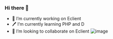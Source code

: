 ### Hi there 👋

- 🔭 I’m currently working on Eclient
- 🖊 I’m currently learning PHP and D
- 👯 I’m looking to collaborate on Eclient
![image](https://user-images.githubusercontent.com/67290867/123552575-70e7f400-d77f-11eb-9fbb-cb56b04f5ae4.png)

